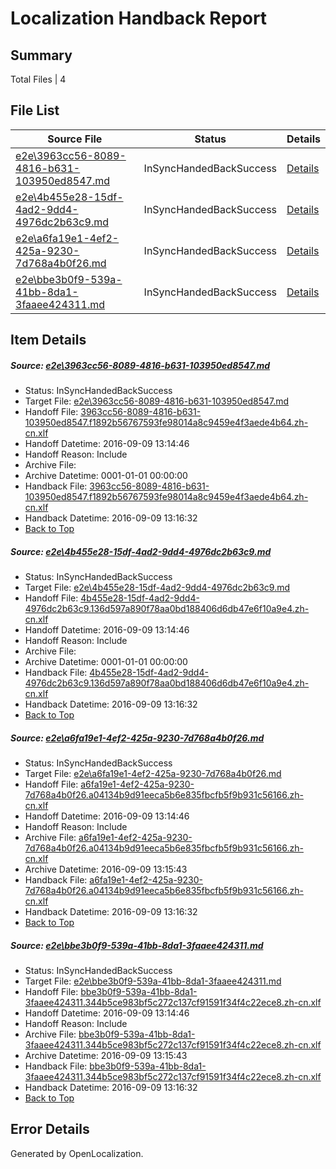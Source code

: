 # <a name='report-top'></a> Localization Handback Report

## Summary
 Total Files | 4

## File List
 Source File | Status | Details 
 ----------- | ------ | ------- 
 [e2e\3963cc56-8089-4816-b631-103950ed8547.md](https://github.com/OpenLocalizationTestOrg/ol-test0/blob/b0c2a1ea2ed8ebf734569ac7a27bc79fc2fa76bb/e2e/3963cc56-8089-4816-b631-103950ed8547.md) | InSyncHandedBackSuccess | [Details](#e3cf0ae62ac76e7f5326fa7613799b640b2142d42)
 [e2e\4b455e28-15df-4ad2-9dd4-4976dc2b63c9.md](https://github.com/OpenLocalizationTestOrg/ol-test0/blob/b0c2a1ea2ed8ebf734569ac7a27bc79fc2fa76bb/e2e/4b455e28-15df-4ad2-9dd4-4976dc2b63c9.md) | InSyncHandedBackSuccess | [Details](#4dd2366bf4ddcd4394223fa0c29ea40db4e89e233)
 [e2e\a6fa19e1-4ef2-425a-9230-7d768a4b0f26.md](https://github.com/OpenLocalizationTestOrg/ol-test0/blob/b0c2a1ea2ed8ebf734569ac7a27bc79fc2fa76bb/e2e/a6fa19e1-4ef2-425a-9230-7d768a4b0f26.md) | InSyncHandedBackSuccess | [Details](#34e606d602fb6e2a4c04b178d843e56934ae3f767)
 [e2e\bbe3b0f9-539a-41bb-8da1-3faaee424311.md](https://github.com/OpenLocalizationTestOrg/ol-test0/blob/b0c2a1ea2ed8ebf734569ac7a27bc79fc2fa76bb/e2e/bbe3b0f9-539a-41bb-8da1-3faaee424311.md) | InSyncHandedBackSuccess | [Details](#9b208ce245d8084248fa6e1930ac5157b1c902559)

## Item Details
##### <a name='e3cf0ae62ac76e7f5326fa7613799b640b2142d42'></a> Source: [e2e\3963cc56-8089-4816-b631-103950ed8547.md](https://github.com/OpenLocalizationTestOrg/ol-test0/blob/b0c2a1ea2ed8ebf734569ac7a27bc79fc2fa76bb/e2e/3963cc56-8089-4816-b631-103950ed8547.md)
* Status: InSyncHandedBackSuccess
* Target File: [e2e\3963cc56-8089-4816-b631-103950ed8547.md](https://github.com/OpenLocalizationTestOrg/ol-test0-zhcn/blob/58855bfdf6445b56cebbb3816ba5ab74a8ab370e/e2e/3963cc56-8089-4816-b631-103950ed8547.md)
* Handoff File: [3963cc56-8089-4816-b631-103950ed8547.f1892b56767593fe98014a8c9459e4f3aede4b64.zh-cn.xlf](https://github.com/OpenLocalizationTestOrg/ol-test0-handoff/blob/ea8b249c796a9b071cdd38325402f3d052324f4b/ol-handoff/OpenLocalizationTestOrg/ol-test0-zhcn/yuwzho/ht/3963cc56-8089-4816-b631-103950ed8547.f1892b56767593fe98014a8c9459e4f3aede4b64.zh-cn.xlf)
* Handoff Datetime: 2016-09-09 13:14:46
* Handoff Reason: Include
* Archive File: 
* Archive Datetime: 0001-01-01 00:00:00
* Handback File: [3963cc56-8089-4816-b631-103950ed8547.f1892b56767593fe98014a8c9459e4f3aede4b64.zh-cn.xlf](https://github.com/OpenLocalizationTestOrg/ol-test0-handback/blob/d5d34e6dd26cb740882b2ed2f6ac2e7e34e27238/ol-handback/OpenLocalizationTestOrg/ol-test0-zhcn/yuwzho/ht/3963cc56-8089-4816-b631-103950ed8547.f1892b56767593fe98014a8c9459e4f3aede4b64.zh-cn.xlf)
* Handback Datetime: 2016-09-09 13:16:32
* [Back to Top](#report-top)

##### <a name='4dd2366bf4ddcd4394223fa0c29ea40db4e89e233'></a> Source: [e2e\4b455e28-15df-4ad2-9dd4-4976dc2b63c9.md](https://github.com/OpenLocalizationTestOrg/ol-test0/blob/b0c2a1ea2ed8ebf734569ac7a27bc79fc2fa76bb/e2e/4b455e28-15df-4ad2-9dd4-4976dc2b63c9.md)
* Status: InSyncHandedBackSuccess
* Target File: [e2e\4b455e28-15df-4ad2-9dd4-4976dc2b63c9.md](https://github.com/OpenLocalizationTestOrg/ol-test0-zhcn/blob/58855bfdf6445b56cebbb3816ba5ab74a8ab370e/e2e/4b455e28-15df-4ad2-9dd4-4976dc2b63c9.md)
* Handoff File: [4b455e28-15df-4ad2-9dd4-4976dc2b63c9.136d597a890f78aa0bd188406d6db47e6f10a9e4.zh-cn.xlf](https://github.com/OpenLocalizationTestOrg/ol-test0-handoff/blob/ea8b249c796a9b071cdd38325402f3d052324f4b/ol-handoff/OpenLocalizationTestOrg/ol-test0-zhcn/yuwzho/ht/4b455e28-15df-4ad2-9dd4-4976dc2b63c9.136d597a890f78aa0bd188406d6db47e6f10a9e4.zh-cn.xlf)
* Handoff Datetime: 2016-09-09 13:14:46
* Handoff Reason: Include
* Archive File: 
* Archive Datetime: 0001-01-01 00:00:00
* Handback File: [4b455e28-15df-4ad2-9dd4-4976dc2b63c9.136d597a890f78aa0bd188406d6db47e6f10a9e4.zh-cn.xlf](https://github.com/OpenLocalizationTestOrg/ol-test0-handback/blob/d5d34e6dd26cb740882b2ed2f6ac2e7e34e27238/ol-handback/OpenLocalizationTestOrg/ol-test0-zhcn/yuwzho/ht/4b455e28-15df-4ad2-9dd4-4976dc2b63c9.136d597a890f78aa0bd188406d6db47e6f10a9e4.zh-cn.xlf)
* Handback Datetime: 2016-09-09 13:16:32
* [Back to Top](#report-top)

##### <a name='34e606d602fb6e2a4c04b178d843e56934ae3f767'></a> Source: [e2e\a6fa19e1-4ef2-425a-9230-7d768a4b0f26.md](https://github.com/OpenLocalizationTestOrg/ol-test0/blob/b0c2a1ea2ed8ebf734569ac7a27bc79fc2fa76bb/e2e/a6fa19e1-4ef2-425a-9230-7d768a4b0f26.md)
* Status: InSyncHandedBackSuccess
* Target File: [e2e\a6fa19e1-4ef2-425a-9230-7d768a4b0f26.md](https://github.com/OpenLocalizationTestOrg/ol-test0-zhcn/blob/58855bfdf6445b56cebbb3816ba5ab74a8ab370e/e2e/a6fa19e1-4ef2-425a-9230-7d768a4b0f26.md)
* Handoff File: [a6fa19e1-4ef2-425a-9230-7d768a4b0f26.a04134b9d91eeca5b6e835fbcfb5f9b931c56166.zh-cn.xlf](https://github.com/OpenLocalizationTestOrg/ol-test0-handoff/blob/ea8b249c796a9b071cdd38325402f3d052324f4b/ol-handoff/OpenLocalizationTestOrg/ol-test0-zhcn/yuwzho/ht/a6fa19e1-4ef2-425a-9230-7d768a4b0f26.a04134b9d91eeca5b6e835fbcfb5f9b931c56166.zh-cn.xlf)
* Handoff Datetime: 2016-09-09 13:14:46
* Handoff Reason: Include
* Archive File: [a6fa19e1-4ef2-425a-9230-7d768a4b0f26.a04134b9d91eeca5b6e835fbcfb5f9b931c56166.zh-cn.xlf](https://github.com/OpenLocalizationTestOrg/ol-test0-handoff/blob/ba98eaef7cabd9843b7d0f559cbf27841d628083/ol-archive/OpenLocalizationTestOrg/ol-test0-zhcn/yuwzho/ht/a6fa19e1-4ef2-425a-9230-7d768a4b0f26.a04134b9d91eeca5b6e835fbcfb5f9b931c56166.zh-cn.xlf)
* Archive Datetime: 2016-09-09 13:15:43
* Handback File: [a6fa19e1-4ef2-425a-9230-7d768a4b0f26.a04134b9d91eeca5b6e835fbcfb5f9b931c56166.zh-cn.xlf](https://github.com/OpenLocalizationTestOrg/ol-test0-handback/blob/d5d34e6dd26cb740882b2ed2f6ac2e7e34e27238/ol-handback/OpenLocalizationTestOrg/ol-test0-zhcn/yuwzho/ht/a6fa19e1-4ef2-425a-9230-7d768a4b0f26.a04134b9d91eeca5b6e835fbcfb5f9b931c56166.zh-cn.xlf)
* Handback Datetime: 2016-09-09 13:16:32
* [Back to Top](#report-top)

##### <a name='9b208ce245d8084248fa6e1930ac5157b1c902559'></a> Source: [e2e\bbe3b0f9-539a-41bb-8da1-3faaee424311.md](https://github.com/OpenLocalizationTestOrg/ol-test0/blob/b0c2a1ea2ed8ebf734569ac7a27bc79fc2fa76bb/e2e/bbe3b0f9-539a-41bb-8da1-3faaee424311.md)
* Status: InSyncHandedBackSuccess
* Target File: [e2e\bbe3b0f9-539a-41bb-8da1-3faaee424311.md](https://github.com/OpenLocalizationTestOrg/ol-test0-zhcn/blob/58855bfdf6445b56cebbb3816ba5ab74a8ab370e/e2e/bbe3b0f9-539a-41bb-8da1-3faaee424311.md)
* Handoff File: [bbe3b0f9-539a-41bb-8da1-3faaee424311.344b5ce983bf5c272c137cf91591f34f4c22ece8.zh-cn.xlf](https://github.com/OpenLocalizationTestOrg/ol-test0-handoff/blob/ea8b249c796a9b071cdd38325402f3d052324f4b/ol-handoff/OpenLocalizationTestOrg/ol-test0-zhcn/yuwzho/ht/bbe3b0f9-539a-41bb-8da1-3faaee424311.344b5ce983bf5c272c137cf91591f34f4c22ece8.zh-cn.xlf)
* Handoff Datetime: 2016-09-09 13:14:46
* Handoff Reason: Include
* Archive File: [bbe3b0f9-539a-41bb-8da1-3faaee424311.344b5ce983bf5c272c137cf91591f34f4c22ece8.zh-cn.xlf](https://github.com/OpenLocalizationTestOrg/ol-test0-handoff/blob/ba98eaef7cabd9843b7d0f559cbf27841d628083/ol-archive/OpenLocalizationTestOrg/ol-test0-zhcn/yuwzho/ht/bbe3b0f9-539a-41bb-8da1-3faaee424311.344b5ce983bf5c272c137cf91591f34f4c22ece8.zh-cn.xlf)
* Archive Datetime: 2016-09-09 13:15:43
* Handback File: [bbe3b0f9-539a-41bb-8da1-3faaee424311.344b5ce983bf5c272c137cf91591f34f4c22ece8.zh-cn.xlf](https://github.com/OpenLocalizationTestOrg/ol-test0-handback/blob/d5d34e6dd26cb740882b2ed2f6ac2e7e34e27238/ol-handback/OpenLocalizationTestOrg/ol-test0-zhcn/yuwzho/ht/bbe3b0f9-539a-41bb-8da1-3faaee424311.344b5ce983bf5c272c137cf91591f34f4c22ece8.zh-cn.xlf)
* Handback Datetime: 2016-09-09 13:16:32
* [Back to Top](#report-top)


## Error Details

Generated by OpenLocalization.

